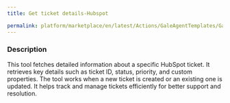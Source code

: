 ```yaml
---
title: Get ticket details-Hubspot

permalink: platform/marketplace/en/latest/Actions/GaleAgentTemplates/GaleTL_0025
---
```

### Description


This tool fetches detailed information about a specific HubSpot ticket. It retrieves key details such as ticket ID, status, priority, and custom properties. The tool works when a new ticket is created or an existing one is updated. It helps track and manage tickets efficiently for better support and resolution.